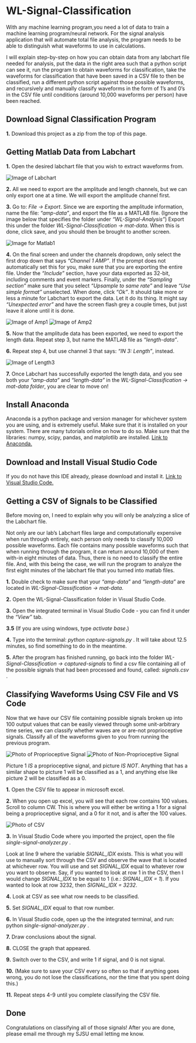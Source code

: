 # WL-Signal-Classification

With any machine learning program,you need a lot of data to train a machine learning program/neural network. For the signal analysis application that will automate total file analysis, the program needs to be able to distinguish what waveforms to use in calculations.

I will explain step-by-step on how you can obtain data from any labchart file needed for analysis, put the data in the right area such that a python script can see it, run the program to obtain waveforms for classification, take the waveforms for classification that have been saved in a CSV file to then be classified, run a different python script against those possible waveforms, and recursively and manually classify waveforms in the form of 1’s and 0’s in the CSV file until conditions (around 10,000 waveforms per person) have been reached.


## Download Signal Classification Program

**1.** Download this project as a zip from the top of this page.


## Getting Matlab Data from Labchart

**1.** Open the desired labchart file that you wish to extract waveforms from.

![Image of Labchart](https://s3-us-west-1.amazonaws.com/wl-lab/test-view.png)

**2.** All we need to export are the amplitude and length channels, but we can only export one at a time. We will export the amplitude channel first.

**3.** Go to: *File -> Export*. Since we are exporting the amplitude information, name the file: *“amp-data”*, and export the file as a MATLAB file. (Ignore the image below that specifies the folder under *“WL-Signal-Analysis”*) Export this under the folder *WL-Signal-Classification -> mat-data*. When this is done, click save, and you should then be brought to another screen.

![Image for Matlab1](https://s3-us-west-1.amazonaws.com/wl-lab/amp-data-selection.png)

**4.** On the final screen and under the channels dropdown, only select the first drop down that says *“Channel 1 AMP”*. If the prompt does not automatically set this for you, make sure that you are exporting the entire file. Under the *“Include”* section, have your data exported as 32-bit, including comments and event markers. Finally, under the *“Sampling section”* make sure that you select *“Upsample to same rate”* and leave *“Use simple format”* unselected. When done, click *“Ok”*. It should take more or less a minute for Labchart to export the data. Let it do its thing. It might say *“Unexpected error”* and have the screen flash grey a couple times, but just leave it alone until it is done.

![Image of Amp1](https://s3-us-west-1.amazonaws.com/wl-lab/amp-data-1.png)
![Image of Amp2](https://s3-us-west-1.amazonaws.com/wl-lab/amp-data-2.png)

**5.** Now that the amplitude data has been exported, we need to export the length data. Repeat step 3, but name the MATLAB file as *“length-data”*.

**6.** Repeat step 4, but use channel 3 that says: *“IN 3: Length”*, instead.

![Image of Length3](https://s3-us-west-1.amazonaws.com/wl-lab/length-data-1.png)

**7.** Once Labchart has successfully exported the length data, and you see both your *“amp-data”* and *“length-data”* in the *WL-Signal-Classification -> mat-data folder*, you are clear to move on!


## Install Anaconda

Anaconda is a python package and version manager for whichever system you are using, and is extremely useful. Make sure that it is installed on your system. There are many tutorials online on how to do so. Make sure that the libraries: numpy, scipy, pandas, and matplotlib are installed.
[Link to Anaconda.](https://conda.io/docs/user-guide/install/windows.html)


## Download and Install Visual Studio Code

If you do not have this IDE already, please download and install it.
[Link to Visual Studio Code.](https://code.visualstudio.com/)


## Getting a CSV of Signals to be Classified

Before moving on, I need to explain why you will only be analyzing a slice of the Labchart file. 

Not only are our lab’s Labchart files large and computationally expensive when run through entirely, each person only needs to classify 10,000 possible waveforms. Each file contains many possible waveforms such that when running through the program, it can return around 10,000 of them with-in eight minutes of data. Thus, there is no need to classify the entire file. And, with this being the case, we will run the program to analyze the first eight minutes of the labchart file that you turned into matlab files.

**1.** Double check to make sure that your *“amp-data”* and *“length-data”* are located in *WL-Signal-Classification -> mat-data*.

**2.** Open the WL-Signal-Classification folder in Visual Studio Code.

**3.** Open the integrated terminal in Visual Studio Code - you can find it under the *“View”* tab.

**3.5** (If you are using windows, type *activate base*.)

**4.** Type into the terminal: *python capture-signals.py* . It will take about 12.5 minutes, so find something to do in the meantime.

**5.** After the program has finished running, go back into the folder *WL-Signal-Classification -> captured-signals* to find a csv file containing all of the possible signals that had been processed and found, called: *signals.csv* .


## Classifying Waveforms Using CSV File and VS Code

Now that we have our CSV file containing possible signals broken up into 100 output values that can be easily viewed through some unit-arbitrary time series, we can classify whether waves are or are-not proprioceptive signals. Classify all of the waveforms given to you from running the previous program.

![Photo of Proprioceptive Signal](https://s3-us-west-1.amazonaws.com/wl-lab/manual-data-thumbing-2.PNG)
![Photo of Non-Proprioceptive Signal](https://s3-us-west-1.amazonaws.com/wl-lab/manual-data-thumbing-5.PNG)

Picture 1 *IS* a proprioceptive signal, and picture *IS NOT*. Anything that has a similar shape to picture 1 will be classified as a 1, and anything else like picture 2 will be classified as a 0.

**1.** Open the CSV file to appear in microsoft excel.

**2.** When you open up excel, you will see that each row contains 100 values. Scroll to column CW. This is where you will either be writing a 1 for a signal being a proprioceptive signal, and a 0 for it not, and is after the 100 values.

![Photo of CSV](https://s3-us-west-1.amazonaws.com/wl-lab/csv-data-capture-1.PNG)

**3.** In Visual Studio Code where you imported the project, open the file *single-signal-analyzer.py* .

Look at line 9 where the variable *SIGNAL_IDX* exists. This is what you will use to manually sort through the CSV and observe the wave that is located at whichever row. You will use and set *SIGNAL_IDX* equal to whatever row you want to observe. Say, if you wanted to look at row 1 in the CSV, then I would change *SIGNAL_IDX* to be equal to 1 (i.e.: *SIGNAL_IDX = 1*). If you wanted to look at row 3232, then *SIGNAL_IDX = 3232*.

**4.** Look at CSV as see what row needs to be classified.

**5.** Set *SIGNAL_IDX* equal to that row number.

**6.** In Visual Studio code, open up the the integrated terminal, and run: python *single-signal-analyzer.py* .

**7.** Draw conclusions about the signal.

**8.** CLOSE the graph that appeared.

**9.** Switch over to the CSV, and write 1 if signal, and 0 is not signal.

**10.** (Make sure to save your CSV every so often so that if anything goes wrong, you do not lose the classifications, nor the time that you spent doing this.)

**11.** Repeat steps 4-9 until you complete classifying the CSV file.


## Done

Congratulations on classifying all of those signals! After you are done, please email me through my SJSU email letting me know.